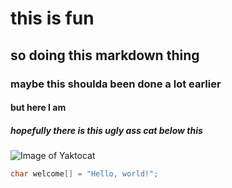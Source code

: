 # this is fun
## so doing this markdown thing
### maybe this shoulda been done a lot earlier
#### but here I am
##### hopefully there is this ugly ass cat below this
![Image of Yaktocat](https://octodex.github.com/images/yaktocat.png) 

``` cpp
char welcome[] = "Hello, world!";
```
